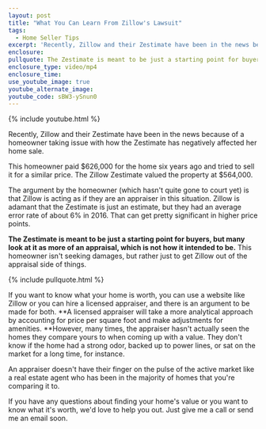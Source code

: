 ```yaml
---
layout: post
title: "What You Can Learn From Zillow's Lawsuit"
tags:
  - Home Seller Tips
excerpt: 'Recently, Zillow and their Zestimate have been in the news because of a homeowner taking issue with how the Zestimate has negatively affected her home sale.'
enclosure:
pullquote: The Zestimate is meant to be just a starting point for buyers.
enclosure_type: video/mp4
enclosure_time:
use_youtube_image: true
youtube_alternate_image:
youtube_code: sBW3-ySnun0
---
```



{% include youtube.html %}

Recently, Zillow and their Zestimate have been in the news because of a homeowner taking issue with how the Zestimate has negatively affected her home sale.

This homeowner paid $626,000 for the home six years ago and tried to sell it for a similar price. The Zillow Zestimate valued the property at $564,000.

The argument by the homeowner (which hasn't quite gone to court yet) is that Zillow is acting as if they are an appraiser in this situation. Zillow is adamant that the Zestimate is just an estimate, but they had an average error rate of about 6% in 2016. That can get pretty significant in higher price points.

**The Zestimate is meant to be just a starting point for buyers, but many look at it as more of an appraisal, which is not how it intended to be.** This homeowner isn't seeking damages, but rather just to get Zillow out of the appraisal side of things.

{% include pullquote.html %}

If you want to know what your home is worth, you can use a website like Zillow or you can hire a licensed appraiser, and there is an argument to be made for both. **A licensed appraiser will take a more analytical approach by accounting for price per square foot and make adjustments for amenities.&nbsp;**However, many times, the appraiser hasn't actually seen the homes they compare yours to when coming up with a value. They don't know if the home had a strong odor, backed up to power lines, or sat on the market for a long time, for instance.

An appraiser doesn't have their finger on the pulse of the active market like a real estate agent who has been in the majority of homes that you're comparing it to.

If you have any questions about finding your home's value or you want to know what it's worth, we'd love to help you out. Just give me a call or send me an email soon.